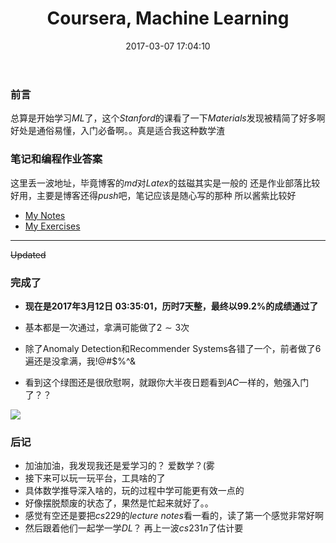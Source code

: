 ﻿---
title: Coursera, Machine Learning
categories:
  - Doing
  - Machine Learning
  - 
  - 
tags:
  - 
  - 
date: 2017-03-07 17:04:10
toc: false
---
### 前言
总算是开始学习$ML$了，这个$Stanford$的课看了一下$Materials$发现被精简了好多啊
好处是通俗易懂，入门必备啊。。真是适合我这种数学渣

<!-- more -->

### 笔记和编程作业答案
这里丢一波地址，毕竟博客的$md$对$Latex$的兹磁其实是一般的
还是作业部落比较好用，主要是博客还得$push$吧，笔记应该是随心写的那种
所以酱紫比较好

* [My Notes](https://www.zybuluo.com/TaoSama/note/675864)
* [My Exercises](https://github.com/TaoSama/Coursera/tree/master/Machine%20Learning)

---

~~Updated~~

### 完成了
* **现在是2017年3月12日 03:35:01，历时7天整，最终以$99.2\%$的成绩通过了**
* 基本都是一次通过，拿满可能做了$2\sim 3$次
* 除了Anomaly Detection和Recommender Systems各错了一个，前者做了$6$遍还是没拿满，我!@#$%^&

* 看到这个绿图还是很欣慰啊，就跟你大半夜日题看到$AC$一样的，勉强入门了？？

![](http://7xru22.com1.z0.glb.clouddn.com/17-3-12/37459681-file_1489260426139_8708.png)

### 后记
* 加油加油，我发现我还是爱学习的？ 爱数学？(雾
* 接下来可以玩一玩平台，工具啥的了
* 具体数学推导深入啥的，玩的过程中学可能更有效一点的
* 好像摆脱颓废的状态了，果然是忙起来就好了。。
* 感觉有空还是要把$cs229$的$lecture\ notes$看一看的，读了第一个感觉非常好啊
* 然后跟着他们一起学一学$DL$？ 再上一波$cs231n$了估计要



